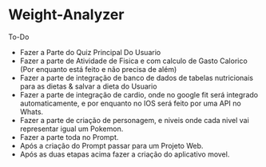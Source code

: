 # Weight-Analyzer

To-Do
- Fazer a Parte do Quiz Principal Do Usuario
- Fazer a parte de Atividade de Fisica e com calculo de Gasto Calorico (Por enquanto está feito e não precisa de além)
- Fazer a parte de integração de banco de dados de tabelas nutricionais para as dietas & salvar a dieta do Usuario
- Fazer a parte de integração de cardio, onde no google fit será integrado automaticamente, e por enquanto no IOS será feito por uma API no Whats.
- Fazer a parte de criação de personagem, e niveis onde cada nivel vai representar igual um Pokemon.
- Fazer a parte toda no Prompt.
- Após a criação do Prompt passar para um Projeto Web.
- Após as duas etapas acima fazer a criação do aplicativo movel.
